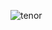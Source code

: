 ![tenor]([https://tenor.com/view/akainu-one-piece-dd122-gif-14949326](https://c.tenor.com/gCyFHF177kwAAAAS/akainu-one.gif))
